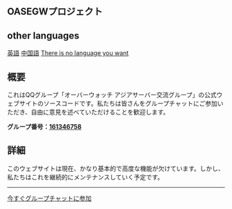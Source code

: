 ## OASEGWプロジェクト

## other languages 

[英語](https://github.com/HaoMiaoMa/OASEGW/blob/main/English.md)
[中国語](https://github.com/HaoMiaoMa/OASEGW/blob/main/README.md)
[There is no language you want](https://github.com/HaoMiaoMa/OASEGW/blob/main/o.md)

## 概要

これはQQグループ「オーバーウォッチ アジアサーバー交流グループ」の公式ウェブサイトのソースコードです。私たちは皆さんをグループチャットにご参加いただき、自由に意見を述べていただけることを歓迎します。

**グループ番号：[161346758](https://jq.qq.com/?_wv=1027&k=5ULU3B0)**

## 詳細

このウェブサイトは現在、かなり基本的で高度な機能が欠けています。しかし、私たちはこれを継続的にメンテナンスしていく予定です。

---

[今すぐグループチャットに参加](https://jq.qq.com/?_wv=1027&k=5ULU3B0)
